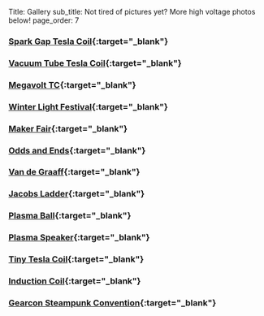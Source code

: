 Title: Gallery
sub_title: Not tired of pictures yet? More high voltage photos below!
page_order: 7


### [Spark Gap Tesla Coil](https://photos.app.goo.gl/Jq4EpooAXzH4GHRT9){:target="_blank"}
### [Vacuum Tube Tesla Coil](https://photos.app.goo.gl/ofqgfqfMf6f2pAj56){:target="_blank"}
### [Megavolt TC](https://photos.app.goo.gl/pB1iN2MxL61nhtVG9){:target="_blank"}
### [Winter Light Festival](https://photos.app.goo.gl/MmTRCFx5zahZPgVU7){:target="_blank"}
### [Maker Fair](https://photos.app.goo.gl/5QVb1hhCSxPZMSc19){:target="_blank"}
### [Odds and Ends](https://photos.app.goo.gl/51tbrfcd4J8eJ71s7){:target="_blank"}
### [Van de Graaff](https://photos.app.goo.gl/RMALrk5fiRnzCGy36){:target="_blank"}
### [Jacobs Ladder](https://photos.app.goo.gl/UnHfA8rBbWA1EtaG9){:target="_blank"}
### [Plasma Ball](https://photos.app.goo.gl/2NdWK6VhsHQZD2eE6){:target="_blank"}
### [Plasma Speaker](https://photos.app.goo.gl/N1Keh4jxjxCgQ2We7){:target="_blank"}
### [Tiny Tesla Coil](https://photos.app.goo.gl/7SNbNEkEpJovVjZx7){:target="_blank"}
### [Induction Coil](https://photos.app.goo.gl/83X7y8oxaZipBk9CA){:target="_blank"}
### [Gearcon Steampunk Convention](https://photos.app.goo.gl/236aM4ZDuMk3PovEA){:target="_blank"}
